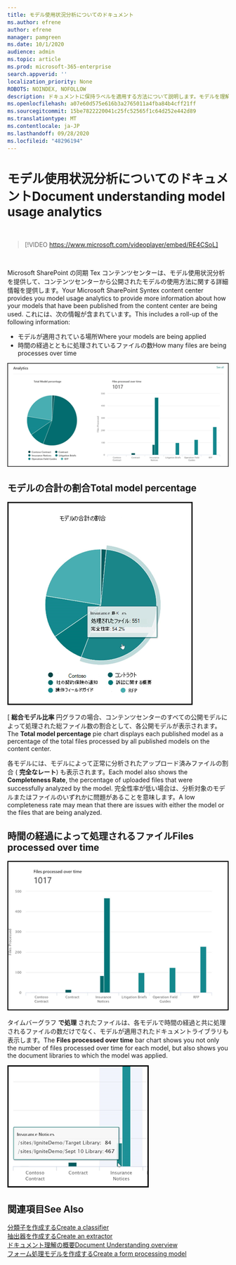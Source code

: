 ```yaml
---
title: モデル使用状況分析についてのドキュメント
ms.author: efrene
author: efrene
manager: pamgreen
ms.date: 10/1/2020
audience: admin
ms.topic: article
ms.prod: microsoft-365-enterprise
search.appverid: ''
localization_priority: None
ROBOTS: NOINDEX, NOFOLLOW
description: ドキュメントに保持ラベルを適用する方法について説明します。モデルを理解する
ms.openlocfilehash: a07e60d575e616b3a2765011a4fba84b4cff21ff
ms.sourcegitcommit: 15be7822220041c25fc52565f1c64d252e442d89
ms.translationtype: MT
ms.contentlocale: ja-JP
ms.lasthandoff: 09/28/2020
ms.locfileid: "48296194"
---
```

# <a name="document-understanding-model-usage-analytics"></a><span data-ttu-id="66531-103">モデル使用状況分析についてのドキュメント</span><span class="sxs-lookup"><span data-stu-id="66531-103">Document understanding model usage analytics</span></span>

</br>

> [!VIDEO https://www.microsoft.com/videoplayer/embed/RE4CSoL]

</br>

<span data-ttu-id="66531-104">Microsoft SharePoint の同期 Tex コンテンツセンターは、モデル使用状況分析を提供して、コンテンツセンターから公開されたモデルの使用方法に関する詳細情報を提供します。</span><span class="sxs-lookup"><span data-stu-id="66531-104">Your Microsoft SharePoint Syntex content center provides you model usage analytics to provide more information about how your models that have been published from the content center are being used.</span></span> <span data-ttu-id="66531-105">これには、次の情報が含まれています。</span><span class="sxs-lookup"><span data-stu-id="66531-105">This includes a roll-up of the following information:</span></span>

- <span data-ttu-id="66531-106">モデルが適用されている場所</span><span class="sxs-lookup"><span data-stu-id="66531-106">Where your models are being applied</span></span>
- <span data-ttu-id="66531-107">時間の経過とともに処理されているファイルの数</span><span class="sxs-lookup"><span data-stu-id="66531-107">How many files are being processes over time</span></span>

 ![Model analytics](../media/content-understanding/model-analytics.png) </br>

## <a name="total-model-percentage"></a><span data-ttu-id="66531-109">モデルの合計の割合</span><span class="sxs-lookup"><span data-stu-id="66531-109">Total model percentage</span></span>

   ![モデルの合計の割合](../media/content-understanding/total-model-percentage.png) </br>

<span data-ttu-id="66531-111">[ **総合モデル比率** 円グラフの場合、コンテンツセンターのすべての公開モデルによって処理された総ファイル数の割合として、各公開モデルが表示されます。</span><span class="sxs-lookup"><span data-stu-id="66531-111">The **Total model percentage** pie chart displays each published model as a percentage of the total files processed by all published models on the content center.</span></span>

<span data-ttu-id="66531-112">各モデルには、モデルによって正常に分析されたアップロード済みファイルの割合 ( **完全なレート**) も表示されます。</span><span class="sxs-lookup"><span data-stu-id="66531-112">Each model also shows the **Completeness Rate**, the percentage of uploaded files that were successfully analyzed by the model.</span></span> <span data-ttu-id="66531-113">完全性率が低い場合は、分析対象のモデルまたはファイルのいずれかに問題があることを意味します。</span><span class="sxs-lookup"><span data-stu-id="66531-113">A low completeness rate may mean that there are issues with either the model or the files that are being analyzed.</span></span>

## <a name="files-processed-over-time"></a><span data-ttu-id="66531-114">時間の経過によって処理されるファイル</span><span class="sxs-lookup"><span data-stu-id="66531-114">Files processed over time</span></span>

   ![処理されたファイル](../media/content-understanding/files-processed-over-time.png) </br>

<span data-ttu-id="66531-116">タイムバーグラフ **で処理** されたファイルは、各モデルで時間の経過と共に処理されるファイルの数だけでなく、モデルが適用されたドキュメントライブラリも表示します。</span><span class="sxs-lookup"><span data-stu-id="66531-116">The **Files processed over time** bar chart shows you not only the number of files processed over time for each model, but also shows you the document libraries to which the model was applied.</span></span>

   ![縦棒グラフ](../media/content-understanding/bar-chart-models.png) </br>

## <a name="see-also"></a><span data-ttu-id="66531-118">関連項目</span><span class="sxs-lookup"><span data-stu-id="66531-118">See Also</span></span>
[<span data-ttu-id="66531-119">分類子を作成する</span><span class="sxs-lookup"><span data-stu-id="66531-119">Create a classifier</span></span>](create-a-classifier.md)</br>
[<span data-ttu-id="66531-120">抽出器を作成する</span><span class="sxs-lookup"><span data-stu-id="66531-120">Create an extractor</span></span>](create-an-extractor.md)</br>
[<span data-ttu-id="66531-121">ドキュメント理解の概要</span><span class="sxs-lookup"><span data-stu-id="66531-121">Document Understanding overview</span></span>](document-understanding-overview.md)</br>
[<span data-ttu-id="66531-122">フォーム処理モデルを作成する</span><span class="sxs-lookup"><span data-stu-id="66531-122">Create a form processing model</span></span>](create-a-form-processing-model.md)  
